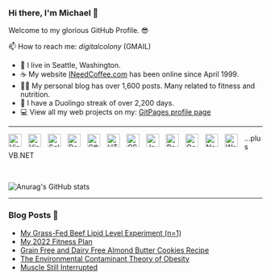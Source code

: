 ### Hi there, I'm Michael 👋

Welcome to my glorious GitHub Profile. 😎

📫 How to reach me: _digitalcolony_ (GMAIL)

- 🌳 I live in Seattle, Washington.
- ☕ My website [INeedCoffee.com](https://ineedcoffee.com) has been online since April 1999.
- 💪🏼 My personal blog has over 1,600 posts. Many related to fitness and nutrition.
- 🍎 I have a Duolingo streak of over 2,200 days.
- 💻 View all my web projects on my: [GitPages profile page](https://digitalcolony.github.io/)

---

[<img align="left" alt="Visual Studio Code" title="VS Code" width="26px" src="https://cdn.jsdelivr.net/gh/devicons/devicon/icons/vscode/vscode-original.svg" style="padding-right:10px;" />](#)

[<img align="left" alt="Visual Studio" title="Visual Studio" width="26px" src="https://cdn.jsdelivr.net/gh/devicons/devicon/icons/visualstudio/visualstudio-plain.svg" style="padding-right:10px;" />](#)

[<img align="left" alt="Sql Server" title="SQL Server" width="26px" src="https://cdn.jsdelivr.net/gh/devicons/devicon/icons/microsoftsqlserver/microsoftsqlserver-plain.svg" style="padding-right:10px;" />](#)

[<img align="left" alt="Dot NET" title="DOT NET" width="26px" src="https://cdn.jsdelivr.net/gh/devicons/devicon/icons/dot-net/dot-net-original.svg" style="padding-right:10px;" />](#)

[<img align="left" alt="C#" title="C#" width="26px" src="https://cdn.jsdelivr.net/gh/devicons/devicon/icons/csharp/csharp-original.svg" style="padding-right:10px;" />](#)

[<img align="left" alt="HTML5" title="HTML" width="26px" src="https://cdn.jsdelivr.net/gh/devicons/devicon/icons/html5/html5-original.svg" style="padding-right:10px;" />](#)

[<img align="left" alt="CSS3" title="CSS" width="26px" src="https://cdn.jsdelivr.net/gh/devicons/devicon/icons/css3/css3-original.svg" style="padding-right:10px;" />](#)

[<img align="left" alt="JavaScript" title="Javascript" width="26px" src="https://cdn.jsdelivr.net/gh/devicons/devicon/icons/javascript/javascript-original.svg" style="padding-right:10px;" />](#)

[<img align="left" alt="React" title="React" width="26px" src="https://cdn.jsdelivr.net/gh/devicons/devicon/icons/react/react-original.svg" style="padding-right:10px;" />](#)

[<img align="left" alt="Gatsby" title="Gatsby" width="26px" src="https://cdn.jsdelivr.net/gh/devicons/devicon/icons/gatsby/gatsby-original.svg" style="padding-right:10px;" />](#)

[<img align="left" alt="Node.js" title="Node" width="26px" src="https://cdn.jsdelivr.net/gh/devicons/devicon/icons/nodejs/nodejs-original.svg" style="padding-right:10px;" />](#)

[<img align="left" alt="WordPress" title="WordPress" width="26px" src="https://cdn.jsdelivr.net/gh/devicons/devicon/icons/wordpress/wordpress-original.svg" style="padding-right:10px;" />](#)

...plus VB.NET

<br>

![Anurag's GitHub stats](https://github-readme-stats.vercel.app/api?username=digitalcolony&show_icons=true&theme=dracula&count_private=true)

---

### Blog Posts 📝

<!-- BLOG-POST-LIST:START -->
- [My Grass-Fed Beef Lipid Level Experiment &lpar;n=1&rpar;](https://criticalmas.org/2022/03/my-grass-fed-beef-lipid-level-experiment-n1/)
- [My 2022 Fitness Plan](https://criticalmas.org/2022/03/my-2022-fitness-plan/)
- [Grain Free and Dairy Free Almond Butter Cookies Recipe](https://criticalmas.org/2022/03/grain-free-and-dairy-free-almond-butter-cookies-recipe/)
- [The Environmental Contaminant Theory of Obesity](https://criticalmas.org/2022/03/the-environmental-contaminant-theory-of-obesity/)
- [Muscle Still Interrupted](https://criticalmas.org/2022/02/muscle-still-interrupted/)
<!-- BLOG-POST-LIST:END -->
